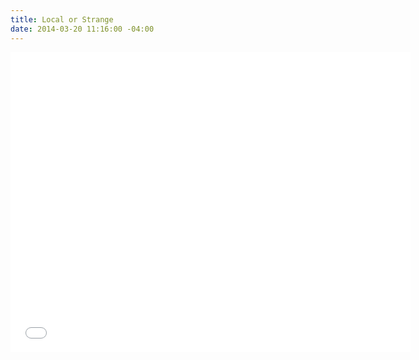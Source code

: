 ```yaml
---
title: Local or Strange
date: 2014-03-20 11:16:00 -04:00
---
```


<iframe width="640" height="480" src="//www.youtube.com/embed/WLiQs8Ha-Lc?rel=0&start=275" frameborder="0" allowfullscreen></iframe>
